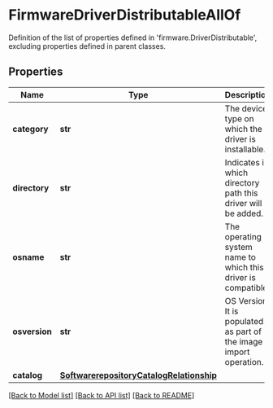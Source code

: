 # FirmwareDriverDistributableAllOf

Definition of the list of properties defined in 'firmware.DriverDistributable', excluding properties defined in parent classes.
## Properties
Name | Type | Description | Notes
------------ | ------------- | ------------- | -------------
**category** | **str** | The device type on which the driver is installable. | [optional] 
**directory** | **str** | Indicates in which directory path this driver will be added. | [optional] 
**osname** | **str** | The operating system name to which this driver is compatible. | [optional] 
**osversion** | **str** | OS Version. It is populated as part of the image import operation. | [optional] 
**catalog** | [**SoftwarerepositoryCatalogRelationship**](SoftwarerepositoryCatalogRelationship.md) |  | [optional] 

[[Back to Model list]](../README.md#documentation-for-models) [[Back to API list]](../README.md#documentation-for-api-endpoints) [[Back to README]](../README.md)


